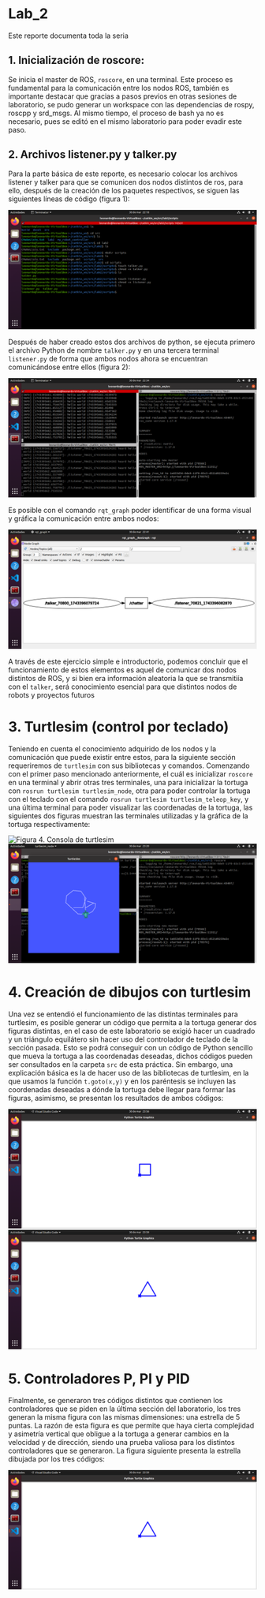 # Lab_2

Este reporte documenta toda la seria

## 1. Inicialización de roscore:

Se inicia el master de ROS, `roscore`, en una terminal.  Este proceso es fundamental para la comunicación entre los nodos ROS, también es importante destacar que gracias a pasos previos en otras sesiones de laboratorio, se pudo generar un workspace con las dependencias de rospy, roscpp y srd_msgs. Al mismo tiempo, el proceso de bash ya no es necesario, pues se editó en el mismo laboratorio para poder evadir este paso.

## 2.  Archivos listener.py y talker.py

Para la parte básica de este reporte, es necesario colocar los archivos listener y talker para que se comunicen dos nodos distintos de ros, para ello, después de la creación de los paquetes respectivos, se siguen las siguientes líneas de código (figura 1):

![Figura 1. Listener_talker_code](https://github.com/LeonardoCarreraAngeles/Lab_LRT4102/blob/main/Lab2/Images/creating_listener_and_talker.png)

Después de haber creado estos dos archivos de python, se ejecuta primero el archivo Python de nombre `talker.py` y en una tercera terminal `listener.py` de forma que ambos nodos ahora se encuentran comunicándose entre ellos (figura 2):

![Figura 2. Listener and talker communicating](https://github.com/LeonardoCarreraAngeles/Lab_LRT4102/blob/main/Lab2/Images/listener_chatter_functioning.png)

Es posible con el comando `rqt_graph` poder identificar de una forma visual y gráfica la comunicación entre ambos nodos:

![Figura 3. rqt graph](https://github.com/LeonardoCarreraAngeles/Lab_LRT4102/blob/main/Lab2/Images/rqtgraph.png)

A través de este ejercicio simple e introductorio, podemos concluir que el funcionamiento de estos elementos es aquel de comunicar dos nodos distintos de ROS, y si bien era información aleatoria la que se transmitiía con el `talker`, será conocimiento esencial para que distintos nodos de robots y proyectos futuros

# 3. Turtlesim (control por teclado)

Teniendo en cuenta el conocimiento adquirido de los nodos y la comunicación que puede existir entre estos, para la siguiente sección requeriremos de `turtlesim` con sus bibliotecas y comandos. Comenzando con el primer paso mencionado anteriormente, el cuál es inicializar `roscore` en una terminal y abrir otras tres terminales, una para inicializar la tortuga con `rosrun turtlesim turtlesim_node`, otra para poder controlar la tortuga con el teclado con el comando `rosrun turtlesim turtlesim_teleop_key`, y una última terminal para poder visualizar las coordenadas de la tortuga, las siguientes dos figuras muestran las terminales utilizadas y la gráfica de la tortuga respectivamente:

![Figura 4. Consola de turtlesim](https://github.com/LeonardoCarreraAngeles/Lab_LRT4102/blob/main/Lab2/Images/turtlesimkey.png)
![Figura 5. Tortuga](https://github.com/LeonardoCarreraAngeles/Lab_LRT4102/blob/main/Lab2/Images/turtleshowing.png)

# 4. Creación de dibujos con turtlesim

Una vez se entendió el funcionamiento de las distintas terminales para turtlesim, es posible generar un código que permita a la tortuga generar dos figuras distintas, en el caso de este laboratorio se exigió hacer un cuadrado y un triángulo equilátero sin hacer uso del controlador de teclado de la sección pasada. Esto se podrá conseguir con un código de Python sencillo que mueva la tortuga a las coordenadas deseadas, dichos códigos pueden ser consultados en la carpeta `src` de esta práctica. Sin embargo, una explicación básica es la de hacer uso de las bibliotecas de turtlesim, en la que usamos la función `t.goto(x,y)` y en los paréntesis se incluyen las coordenadas deseadas a dónde la tortuga debe llegar para formar las figuras, asimismo, se presentan los resultados de ambos códigos:

![Figura 6. Cuadrado](https://github.com/LeonardoCarreraAngeles/Lab_LRT4102/blob/main/Lab2/Images/SquareTurtle.png)
![Figura 7. Triangulo](https://github.com/LeonardoCarreraAngeles/Lab_LRT4102/blob/main/Lab2/Images/TriangleTurtle.png)

# 5. Controladores P, PI y PID

Finalmente, se generaron tres códigos distintos que contienen los controladores que se piden en la última sección del laboratorio, los tres generan la misma figura con las mismas dimensiones: una estrella de 5 puntas. La razón de esta figura es que permite que haya cierta complejidad y asimetría vertical que obligue a la tortuga a generar cambios en la velocidad y de dirección, siendo una prueba valiosa para los distintos controladores que se generaron. La figura siguiente presenta la estrella dibujada por los tres códigos:

![Figura 7. Triangulo](https://github.com/LeonardoCarreraAngeles/Lab_LRT4102/blob/main/Lab2/Images/TriangleTurtle.png)











